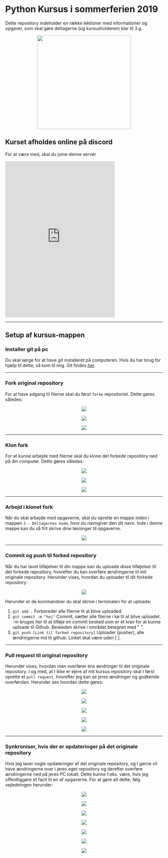 # Python Kursus i sommerferien 2019

Dette repository indeholder en række lektioner med informationer og opgaver, som skal gøre deltagerne (og kursusholderen) klar til 3.g.

<p align="center">
  <img width="300" height="300" src="https://i.imgur.com/vvGEGqu.jpg">
</p>

## Kurset afholdes online på discord
For at være med, skal du joine denne server


<iframe src="https://discordapp.com/widget?id=599558169374621726&theme=dark" width="350" height="500" allowtransparency="true" frameborder="0"></iframe>

---
## Setup af kursus-mappen
### Installer git på pc
Du skal sørge for at have git installeret på computeren. Hvis du har brug for hjælp til dette, så kom til mig.
Git findes <a href="https://git-scm.com/"> her</a>.

---
### Fork original repository
For at have adgang til filerne skal du først `forke` repositoriet. Dette gøres således:

<p align="center">
  <img src="https://i.imgur.com/PK3RE35.png">
</p>
<p align="center">
  <img src="https://i.imgur.com/C2H4uxM.png">
</p>
<p align="center">
  <img src="https://i.imgur.com/9Ue0uJk.png">
</p>

---
### Klon fork
For at kunne arbejde med filerne skal du klone det forkede repository ned på din computer. Dette gøres således:
<p align="center">
  <img src="https://i.imgur.com/oNRXfV8.png">
</p>
<p align="center">
  <img src="https://i.imgur.com/F2RrA82.png">
</p>
<p align="center">
  <img src="https://i.imgur.com/vJHtDzW.png">
</p>

---
### Arbejd i klonet fork
Når du skal arbejde med opgaverne, skal du oprette en mappe inden i mappen `3 - Deltagernes kode`, hvor du navngiver den dit navn. Inde i denne mappe kan du så frit skrive dine løsninger til opgaverne.
<p align="center">
  <img src="https://i.imgur.com/kG9NLz8.gif">
</p>

---
### Commit og push til forked repository
Når du har lavet tilføjelser til din mappe kan du uploade disse tilføjelser til det forkede repository, hvorefter du kan overføre ændringerne til mit originale repository. Herunder vises, hvordan du uploader til dit forkede repository:
<p align="center">
  <img src="https://i.imgur.com/Yyu4wdr.gif">
</p>

Herunder er de kommandoer du skal skrive i terminalen for at uploade:
1. `git add .` Forbereder alle filerne til at blive uploaded.
2. `git commit -m "hej"` Commit, sætter alle filerne i kø til at blive uploadet. -m bruges her til at tilføje en commit besked som er et krav for at kunne uploade til Github. Beskeden skrive i området betegnet med " ".
3. `git push [Link til forked repository]` Uploader (pusher), alle ændringerne ind til github. Linket skal være uden [ ].

---
### Pull request til original repository
Herunder vises, hvordan man overfører éns ændringer til det originale repository. I og med, at I ikke er ejere af mit kursus repository skal I først oprette et `pull request`, hvorefter jeg kan se jeres ændringer og godkende overførslen. Herunder ses hvordan dette gøres:
<p align="center">
  <img src="https://i.imgur.com/vUoW2wr.png">
</p>
<p align="center">
  <img src="https://i.imgur.com/RP6KyGG.png">
</p>
<p align="center">
  <img src="https://i.imgur.com/DoaiwiB.png">
</p>
<p align="center">
  <img src="https://i.imgur.com/NaiLBi1.png">
</p>
<p align="center">
  <img src="https://i.imgur.com/UhkgpJC.gif">
</p>

---
### Synkroniser, hvis der er opdateringer på det originale repository
Hvis jeg laver nogle opdateringer af det originale repository, og I gerne vil have ændringerne over i jeres eget repository og derefter overføre ændringerne ned på jeres PC lokalt. Dette kunne f.eks. være, hvis jeg offentliggøre et facit til en af opgaverne.
For at gøre alt dette, følg vejledningen herunder:
<p align="center">
  <img src="https://i.imgur.com/oNyRuIQ.png">
</p>
<p align="center">
  <img src="https://i.imgur.com/4s1j6nK.png">
</p>
<p align="center">
  <img src="https://i.imgur.com/5XfRz75.png">
</p>
<p align="center">
  <img src="https://i.imgur.com/dFAqZTP.gif">
</p>
<p align="center">
  <img src="https://i.imgur.com/6qhkhaj.png">
</p>
<p align="center">
  <img src="https://i.imgur.com/7F68sNw.png">
</p>
<p align="center">
  <img src="https://i.imgur.com/6vU1GJg.gif">
</p>
